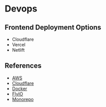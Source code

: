# Devops

## Frontend Deployment Options

- Cloudflare
- Vercel
- Netlift

## References

- [AWS](./aws/aws.md)
- [Cloudflare](./cloudflare.md)
- [Docker](./docker.md)
- [FlyIO](./flyio.md)
- [Monorepo](./monorepo.md)
